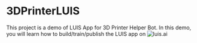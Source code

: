 # 3DPrinterLUIS
This project is a demo of LUIS App for 3D Printer Helper Bot. In this demo, you will learn how to build/train/publish the LUIS app on ![luis.ai](http://luis.ai)
